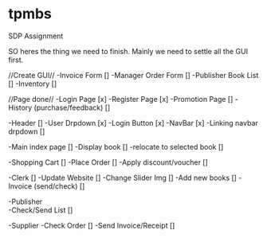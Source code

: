 # tpmbs
SDP Assignment


SO heres the thing we need to finish.
Mainly we need to settle all the GUI first.

//Create GUI// 
-Invoice Form []
-Manager Order Form []
-Publisher Book List []
-Inventory []

//Page done//
-Login Page [x]
-Register Page [x]
-Promotion Page []
-History (purchase/feedback) []

-Header []
  -User Drpdown [x]
  -Login Button [x]
  -NavBar [x]
  -Linking navbar drpdown []
  
-Main index page []
  -Display book []
  -relocate to selected book []
  
-Shopping Cart []
  -Place Order []
  -Apply discount/voucher []
 
-Clerk []
  -Update Website []
    -Change Slider Img []
    -Add new books []
  -Invoice (send/check) []
    
-Publisher    
  -Check/Send List []
  
-Supplier
  -Check Order []
  -Send Invoice/Receipt []

